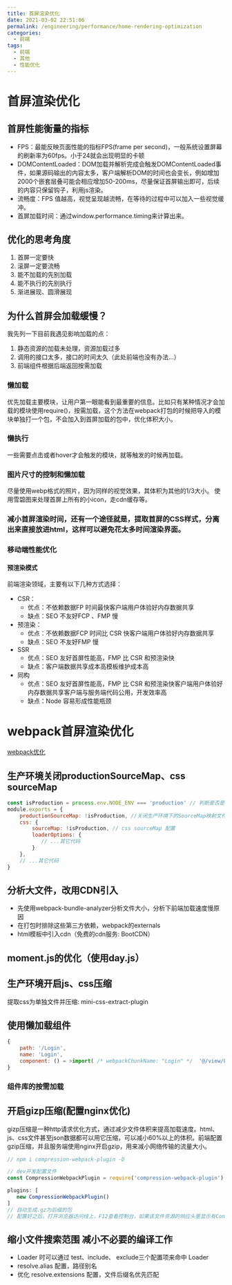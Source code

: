 ```yaml
---
title: 首屏渲染优化
date: 2021-03-02 22:51:06
permalink: /engineering/performance/home-rendering-optimization
categories:
  - 前端
tags:
  - 前端
  - 其他
  - 性能优化
---
```

# 首屏渲染优化

## 首屏性能衡量的指标

- FPS：最能反映页面性能的指标FPS(frame per second)，一般系统设置屏幕的刷新率为60fps。小于24就会出现明显的卡顿
- DOMContentLoaded：DOM加载并解析完成会触发DOMContentLoaded事件，如果源码输出的内容太多，客户端解析DOM的时间也会变长，例如增加2000个嵌套层叠可能会相应增加50-200ms，尽量保证首屏输出即可，后续的内容只保留钩子，利用js渲染。
- 流畅度：FPS 值越高，视觉呈现越流畅，在等待的过程中可以加入一些视觉缓冲。
- 首屏加载时间：通过window.performance.timing来计算出来。

## 优化的思考角度

1. 首屏一定要快
2. 滚屏一定要流畅
3. 能不加载的先别加载
4. 能不执行的先别执行
5. 渐进展现、圆滑展现

## 为什么首屏会加载缓慢？

我先列一下目前我遇见影响加载的点：

1. 静态资源的加载未处理，资源加载过多
2. 调用的接口太多，接口的时间太久（此处前端也没有办法...）
3. 前端组件根据后端返回按需加载

### 懒加载

优先加载主要模块，让用户第一眼能看到最重要的信息。比如只有某种情况才会加载的模块使用require()，按需加载，这个方法在webpack打包的时候把导入的模块单独打一个包，不会加入到首屏加载的包中，优化体积大小。

### 懒执行

一些需要点击或者hover才会触发的模块，就等触发的时候再加载。

### 图片尺寸的控制和懒加载

尽量使用webp格式的照片，因为同样的视觉效果，其体积为其他的1/3大小。 使用雪碧图来处理首屏上所有的小icon，走cdn缓存等。

### 减小首屏渲染时间，还有一个途径就是，提取首屏的CSS样式，分离出来直接放进html，这样可以避免花太多时间渲染界面。

### 移动端性能优化

#### 预渲染模式

前端渲染领域，主要有以下几种方式选择：

- CSR：
  - 优点：不依赖数据FP 时间最快客户端用户体验好内存数据共享
  - 缺点：SEO 不友好FCP 、FMP 慢
- 预渲染：
  - 优点：不依赖数据FCP 时间比 CSR 快客户端用户体验好内存数据共享
  - 缺点：SEO 不友好FMP 慢
- SSR
  - 优点：SEO 友好首屏性能高，FMP 比 CSR 和预渲染快
  - 缺点：客户端数据共享成本高模板维护成本高
- 同构
  - 优点：SEO 友好首屏性能高，FMP 比 CSR 和预渲染快客户端用户体验好内存数据共享客户端与服务端代码公用，开发效率高
  - 缺点：Node 容易形成性能瓶颈

# webpack首屏渲染优化
[webpack优化](https://juejin.cn/post/7071928099847274509)

## 生产环境关闭productionSourceMap、css sourceMap
```js
const isProduction = process.env.NODE_ENV === 'production' // 判断是否是生产环境
module.exports = {
    productionSourceMap: !isProduction, //关闭生产环境下的SourceMap映射文件
    css: {
        sourceMap: !isProduction, // css sourceMap 配置
        loaderOptions: {
           // ...其它代码
        }
    },
    // ...其它代码
}

```
## 分析大文件，改用CDN引入
- 先使用webpack-bundle-analyzer分析文件大小，分析下前端加载速度慢原因
- 在打包时排除这些第三方依赖，webpack的externals
- html模板中引入cdn（免费的cdn服务: BootCDN）

## moment.js的优化（使用day.js）

## 生产环境开启js、css压缩
提取css为单独文件并压缩:  mini-css-extract-plugin

## 使用懒加载组件
```js
{
    path: '/Login',
    name: 'Login',
    component: () = >import( /* webpackChunkName: "Login" */  '@/view/Login')
}
```
### 组件库的按需加载
## 开启gizp压缩(配置nginx优化)
gizp压缩是一种http请求优化方式，通过减少文件体积来提高加载速度。html、js、css文件甚至json数据都可以用它压缩，可以减小60%以上的体积。前端配置gzip压缩，并且服务端使用nginx开启gzip，用来减小网络传输的流量大小。

```js
// npm i compression-webpack-plugin -D

// dev开发配置文件
const CompressionWebpackPlugin = require('compression-webpack-plugin')

plugins: [
   new CompressionWebpackPlugin()
]
// 自动生成.gz为后缀的包
// 配置好之后，打开浏览器访问线上，F12查看控制台，如果该文件资源的响应头里显示有Content-Encoding: gzip，表示浏览器支持并且启用了Gzip压缩的资源
```
## 缩小文件搜索范围 减小不必要的编译工作
- Loader 时可以通过 test、include、 exclude三个配置项来命中 Loader
- resolve.alias 配置，路径别名
- 优化 resolve.extensions 配置，文件后缀名优先匹配